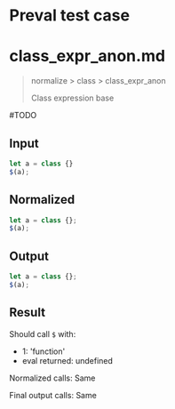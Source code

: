 # Preval test case

# class_expr_anon.md

> normalize > class > class_expr_anon
>
> Class expression base

#TODO

## Input

`````js filename=intro
let a = class {}
$(a);
`````

## Normalized

`````js filename=intro
let a = class {};
$(a);
`````

## Output

`````js filename=intro
let a = class {};
$(a);
`````

## Result

Should call `$` with:
 - 1: 'function'
 - eval returned: undefined

Normalized calls: Same

Final output calls: Same
